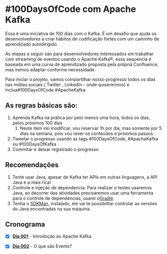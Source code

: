 # #100DaysOfCode com Apache Kafka

Essa é uma iniciativa de 100 dias com o Kafka. É um desafio que ajuda os desenvolvedores 
a criar hábitos de codificação fortes com um caminho de aprendizado autodirigido. 

As etapas a seguir são para desenvolvedores interessados em trabalhar com streaming de eventos usando
o Apache Kafka®, essa sequencia é baseada em uma curva de aprendizado proposta pela própria Confluence,
mas iremos adaptar conforme necessidade.

Para iniciar o projeto, vamos compartilhar nosso progresso todos os dias nas mídias sociais ( Twitter , LinkedIn – onde quiserermos)
e inclua#100DaysOfCode #ApacheKafka

## As regras básicas são:

1. Aprenda Kafka na prática por pelo menos uma hora, todos os dias, pelos próximos 100 dias
   1. Neste item irei modificar, vou reservar 1h por dia, mas somente por 5 dias na semana, pois vou rever os conteúdos e próximos passos.
2. Tweetar o progresso usando as tags #100DaysOfCode, #ApachaKafka ou #100DaysOfKafka
3. Commitar e deixar registrado o progresso

## Recomendações

1. Tente usar Java, apesar de Kafka ter APIs em outras linguagens, a API Java é a mais rica! 
2. Controle e injeção de dependencia: Para realizar o testes usaremos Java, ao decorrer das atividades precisaremos usar uma ferramenta para o controle de
    dependencias, usarei o[Gradle](https://gradle.org/guides/#getting-started).
3. Tenha o [SDKMan](https://sdkman.io/), instalado, ele vai te possibilitar controlar as versões do Java encontradas na sua máquina. 

## Cronograma

- [X] [**Dia 001**](./dia-001/README.md) - Introdução ao Apache Kafka
- [X] [**Dia 002**](./dia-002/README.md)  - O que são Events?  


[//]: # (  3	Topics	In Kafka, all events are stored in topics—ordered, immutable, append-only logs. Learn how to create and work with Kafka topics.)
[//]: # (  4	Partitions	Kafka topics are made up of partitions, which can be spread across multiple brokers in a cluster. Learn how partitions can help you to increase throughput and scale your applications.)
[//]: # (  5	Brokers	Kafka brokers are fast and easy to scale, due in large part to their simplicity. Learn a few basics about brokers to see why they scale so well.)
[//]: # (  6	Producers	Producers, part of the Kafka client library, make it easy to send events to Kafka topics. They handle things like partition assignment, serialization, compression, and more.)
[//]: # (  7	Consumers	Consumers allow us to read events from Kafka topics so we can use them in our applications. Consumer groups make it easy to share the workload across multiple instances of our application.)
[//]: # (  8	Kafka Connect	Kafka Connect is a no-code integration API provided as part of Kafka. Stream data out of other systems like databases and MQs into Kafka, and from Kafka down to other systems like NoSQL stores and more!)
[//]: # (  9	Kafka Streams	Kafka Streams is a core part of the Kafka ecosystem and provides a Java library for doing stateful stream processing. &#40;Java not your thing? Check out ksqlDB!&#41;)
[//]: # (  10	ksqlDB	ksqlDB is a specialized kind of database that is optimized for stream processing applications, uses SQL, and exposes a REST interface to applications, which can submit new stream processing jobs to run and query the results.)
[//]: # (  11	KRaft	Kafka is replacing ZooKeeper with KRaft, which will make Kafka lighter, faster, and much more scalable. It's still in preview, but you can take it for a spin.)

[//]: # (  - [X] [**Dia 001**]&#40;./dia-001/README.md&#41; - Instale o Apache Kafka &#40;escreva um Dockerfile, ou instale ele localmente&#41; [[1]]&#40;https://vepo.github.io/posts/rodando-o-apache-kafka-localmente&#41;)
[//]: # (- [x] [**Dia 002**]&#40;./dia-002/README.md&#41; - Crie um produtor simples que envia um arquivo texto para um tópico, cada linha deve ser uma mensagem [[2]]&#40;https://vepo.github.io/posts/enviando-mensagens&#41;)
[//]: # (- [X] [**Dia 003**]&#40;./dia-003/README.md&#41; - Crie um consumidor simples que lê as mensagens de um tópico [[3]]&#40;https://vepo.github.io/posts/recebendo-mensagens&#41;)
[//]: # (- [ ] **Dia 004** - Altere o seu produtor para enviar um POJO usando um serializador JSON que você mesmo escreveu. Use [Jackson]&#40;https://www.devmedia.com.br/introducao-ao-jackson-objectmapper/43174&#41;)
[//]: # (- [ ] **Dia 005** - Altere seu consumidor para receber um POJO usando um desserializador JSON que você mesmo escreveu. Use [Jackson]&#40;https://www.devmedia.com.br/introducao-ao-jackson-objectmapper/43174&#41;)
[//]: # (- [ ] **Dia 006** - Crie um nome consumidor com um novo [group.id]&#40;https://kafka.apache.org/documentation/#consumerconfigs_group.id&#41; e veja como os dois consumidores funcionam em paralelo.)
[//]: # (- [ ] **Dia 007** - Adicione ao menos mais uma instância do Kafka e tente conectar no cluster, não somente em um broker. )
[//]: # (- [ ] **Dia 008** - Explore os scripts `kafka-topics` e `kafka-consumer-groups`. Se você usa docker eles estão dentro do seu container, se usa local estão na pasta `bin` do Kafka.)
[//]: # (- [ ] **Dia 009** - Altere as configurações do seu tópico, adicione mais partições e mude o fator de replicação. Verifique as possiblidades. [[4]]&#40;https://vepo.github.io/posts/anatomia-de-um-topico&#41;)
[//]: # (- [ ] **Dia 010** - Rode mais de uma instância do mesmo consumidor para um tópico com mais de uma partição e veja como funciona.)
[//]: # (- [ ] &#40;...&#41;)
